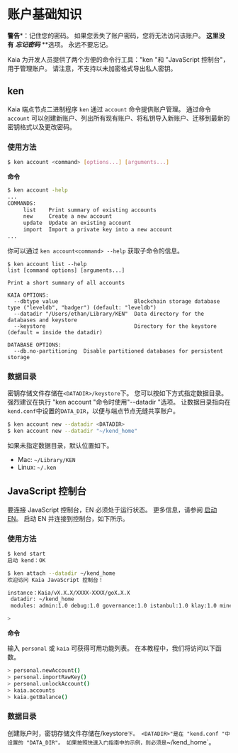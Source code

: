 # 账户基础知识

**警告**\*：记住您的密码。 如果您丢失了账户密码，您将无法访问该账户。 **这里没有** _**忘记密码**_ \*\*选项。 永远不要忘记。

Kaia 为开发人员提供了两个方便的命令行工具："ken "和 "JavaScript 控制台"，用于管理账户。 请注意，不支持以未加密格式导出私人密钥。

## ken <a id="ken"></a>

Kaia 端点节点二进制程序 `ken` 通过 `account` 命令提供账户管理。 通过命令 `account` 可以创建新账户、列出所有现有账户、将私钥导入新账户、迁移到最新的密钥格式以及更改密码。

### 使用方法<a id="usage"></a>

```bash
$ ken account <command> [options...] [arguments...]
```

**命令**

```bash
$ ken account -help
...
COMMANDS:
     list    Print summary of existing accounts
     new     Create a new account
     update  Update an existing account
     import  Import a private key into a new account
...
```

你可以通过 `ken account<command> --help` 获取子命令的信息。

```text
$ ken account list --help
list [command options] [arguments...]

Print a short summary of all accounts

KAIA OPTIONS:
  --dbtype value                        Blockchain storage database type ("leveldb", "badger") (default: "leveldb")
  --datadir "/Users/ethan/Library/KEN"  Data directory for the databases and keystore
  --keystore                            Directory for the keystore (default = inside the datadir)

DATABASE OPTIONS:
  --db.no-partitioning  Disable partitioned databases for persistent storage
```

### 数据目录<a id="data-directory"></a>

密钥存储文件存储在`<DATADIR>/keystore`下。 您可以按如下方式指定数据目录。 强烈建议在执行 "ken account "命令时使用"--datadir "选项。 让数据目录指向在`kend.conf`中设置的`DATA_DIR`，以便与端点节点无缝共享账户。

```bash
$ ken account new --datadir <DATADIR>
$ ken account new --datadir "~/kend_home"
```

如果未指定数据目录，默认位置如下。

- Mac: `~/Library/KEN`
- Linux: `~/.ken`

## JavaScript 控制台<a id="javascript-console"></a>

要连接 JavaScript 控制台，EN 必须处于运行状态。 更多信息，请参阅 [启动 EN](./../smart-contracts/deploy/ken.md)。 启动 EN 并连接到控制台，如下所示。

### 使用方法<a id="usage"></a>

```bash
$ kend start
启动 kend：OK

$ ken attach --datadir ~/kend_home
欢迎访问 Kaia JavaScript 控制台！

instance：Kaia/vX.X.X/XXXX-XXXX/goX.X.X
 datadir: ~/kend_home
 modules: admin:1.0 debug:1.0 governance:1.0 istanbul:1.0 klay:1.0 miner:1.0 net:1.0 personal:1.0 rpc:1.0 txpool:1.0

>
```

**命令**

输入 `personal` 或 `kaia` 可获得可用功能列表。 在本教程中，我们将访问以下函数。

```bash
> personal.newAccount()
> personal.importRawKey()
> personal.unlockAccount()
> kaia.accounts
> kaia.getBalance()
```

### 数据目录<a id="data-directory"></a>

创建账户时，密钥存储文件存储在<DATADIR>/keystore`下。 <DATADIR>"是在 "kend.conf "中设置的 "DATA_DIR"。 如果按照快速入门指南中的示例，则必须是`~/kend_home\`。
